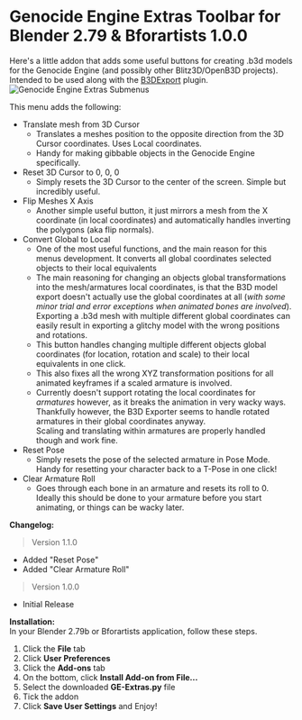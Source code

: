 # Genocide Engine Extras Toolbar for Blender 2.79 & Bforartists 1.0.0
Here's a little addon that adds some useful buttons for creating .b3d models for the Genocide Engine (and possibly other Blitz3D/OpenB3D projects).  
Intended to be used along with the [B3DExport](https://github.com/Kippykip/B3DExport/) plugin.  
![Genocide Engine Extras Submenus](https://i.imgur.com/FJdOhkO.png)  
  
This menu adds the following:  
* Translate mesh from 3D Cursor  
  - Translates a meshes position  to the opposite direction from the 3D Cursor coordinates. Uses Local coordinates.  
  - Handy for making gibbable objects in the Genocide Engine specifically.  
* Reset 3D Cursor to 0, 0, 0  
  - Simply resets the 3D Cursor to the center of the screen. Simple but incredibly useful.  
* Flip Meshes X Axis  
  - Another simple useful button, it just mirrors a mesh from the X coordinate (in local coordinates) and automatically handles inverting the polygons (aka flip normals).  
* Convert Global to Local
  - One of the most useful functions, and the main reason for this menus development. It converts all global coordinates selected objects to their local equivalents  
  - The main reasoning for changing an objects global transformations into the mesh/armatures local coordinates, is that the B3D model export doesn't actually use the global coordinates at all (*with some minor trial and error exceptions when animated bones are involved*).   
Exporting a .b3d mesh with multiple different global coordinates can easily result in exporting a glitchy model with the wrong positions and rotations.  
  - This button handles changing multiple different objects global coordinates (for location, rotation and scale) to their local equivalents in one click.  
  - This also fixes all the wrong XYZ transformation positions for all animated keyframes if a scaled armature is involved.  
  - Currently doesn't support rotating the local coordinates for *armatures* however, as it breaks the animation in very wacky ways. Thankfully however, the B3D Exporter seems to handle rotated armatures in their global coordinates anyway.  
Scaling and translating within armatures are properly handled though and work fine.  
* Reset Pose  
  - Simply resets the pose of the selected armature in Pose Mode. Handy for resetting your character back to a T-Pose in one click!  
* Clear Armature Roll  
  - Goes through each bone in an armature and resets its roll to 0. Ideally this should be done to your armature before you start animating, or things can be wacky later.
  
**Changelog:**   
> Version 1.1.0  
* Added "Reset Pose"  
* Added "Clear Armature Roll"  
> Version 1.0.0 
* Initial Release    
  
**Installation:**  
In your Blender 2.79b or Bforartists application, follow these steps.  
1. Click the **File** tab  
2. Click **User Preferences**  
3. Click the **Add-ons** tab  
4. On the bottom, click **Install Add-on from File...**  
5. Select the downloaded **GE-Extras.py** file  
6. Tick the addon  
7. Click **Save User Settings** and Enjoy!  
